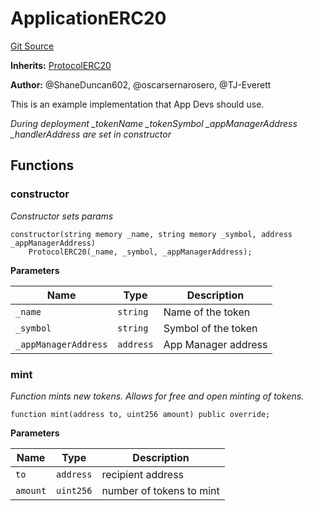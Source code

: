 # ApplicationERC20
[Git Source](https://github.com/thrackle-io/tron/blob/e7a29d289e813f2ec0afb244343b31481470bf5f/src/example/ERC20/ApplicationERC20.sol)

**Inherits:**
[ProtocolERC20](/src/client/token/ERC20/ProtocolERC20.sol/contract.ProtocolERC20.md)

**Author:**
@ShaneDuncan602, @oscarsernarosero, @TJ-Everett

This is an example implementation that App Devs should use.

*During deployment _tokenName _tokenSymbol _appManagerAddress _handlerAddress are set in constructor*


## Functions
### constructor

*Constructor sets params*


```solidity
constructor(string memory _name, string memory _symbol, address _appManagerAddress)
    ProtocolERC20(_name, _symbol, _appManagerAddress);
```
**Parameters**

|Name|Type|Description|
|----|----|-----------|
|`_name`|`string`|Name of the token|
|`_symbol`|`string`|Symbol of the token|
|`_appManagerAddress`|`address`|App Manager address|


### mint

*Function mints new tokens. Allows for free and open minting of tokens.*


```solidity
function mint(address to, uint256 amount) public override;
```
**Parameters**

|Name|Type|Description|
|----|----|-----------|
|`to`|`address`|recipient address|
|`amount`|`uint256`|number of tokens to mint|


